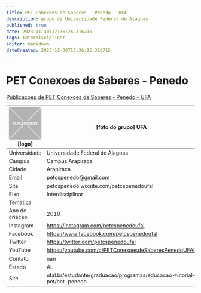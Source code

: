 ```yaml
---
title: PET Conexoes de Saberes - Penedo - UFA
description: grupo da Universidade Federal de Alagoas
published: true
date: 2023-11-30T17:36:26.316715
tags: Interdisciplinar
editor: markdown
dateCreated: 2023-11-30T17:36:26.316715
---
```


# PET Conexoes de Saberes - Penedo

[Publicacoes de PET Conexoes de Saberes - Penedo - UFA](/atividade/10PETConexoesdeSaberesPenedoUFA/feed.md)

| ![placeholder.png](/placeholder.png) [logo] | [foto do grupo] UFA         |
| ------------------------------------------- | ------------------------------------------------- |
| Universidade                                | Universidade Federal de Alagoas      |
| Campus                                      | Campus Arapiraca            |
| Cidade                                      | Arapiraca             |
| Email                                       | petcspenedo@gmail.com             |
| Site                                        | petcspenedo.wixsite.com/petcspenedoufal              |
| Eixo                                        | Interdisciplinar              |
| Tematica                                    |           |
| Ano de criacao                              | 2010        |
| Instagram                                   | https://instagram.com/petcspenedoufal         |
| Facebook                                    | https://www.facebook.com/petcspenedoufal          |
| Twitter                                     | https://twitter.com/petcspenedoufal           |
| YouTube                                     | https://youtube.com/c/PETConexoesdeSaberesPenedoUFAL           |
| Contato                                     | nan         |
| Estado                                      |  AL            |
| Site                                        | ufal.br/estudante/graduacao/programas/educacao-tutorial-pet/pet-penedo |
